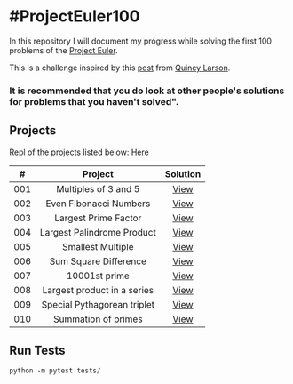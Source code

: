 # #ProjectEuler100

In this repository I will document my progress while solving the first 100 problems of the [Project Euler](https://projecteuler.net/archives).

This is a challenge inspired by this [post](https://www.freecodecamp.org/news/projecteuler100-coding-challenge-competitive-programming/) from [Quincy Larson](https://twitter.com/ossia).

### It is recommended that you do look at other people's solutions for problems that you haven't solved".

## Projects

Repl of the projects listed below: [Here](https://repl.it/@estebansolo/ProjectEuler)

|  #  |           Project           |                         Solution                          |
| :-: | :-------------------------: | :-------------------------------------------------------: |
| 001 |    Multiples of 3 and 5     |      [View](src/solutions/_001_multiples_3_and_5.py)      |
| 002 |   Even Fibonacci Numbers    |   [View](src/solutions/_002_even_fibonacci_numbers.py)    |
| 003 |    Largest Prime Factor     |    [View](src/solutions/_003_largest_prime_factor.py)     |
| 004 | Largest Palindrome Product  |     [View](src/solutions/_004_largest_palindrome.py)      |
| 005 |      Smallest Multiple      |      [View](src/solutions/_005_smallest_multiple.py)      |
| 006 |    Sum Square Difference    |    [View](src/solutions/_006_sum_square_difference.py)    |
| 007 |        10001st prime        |         [View](src/solutions/_007_10001_prime.py)         |
| 008 | Largest product in a series | [View](src/solutions/_008_largest_product_in_a_series.py) |
| 009 | Special Pythagorean triplet | [View](src/solutions/_009_special_pythagorean_triplet.py) |
| 010 |     Summation of primes     |     [View](src/solutions/_010_summation_of_primes.py)     |

## Run Tests

`python -m pytest tests/`
